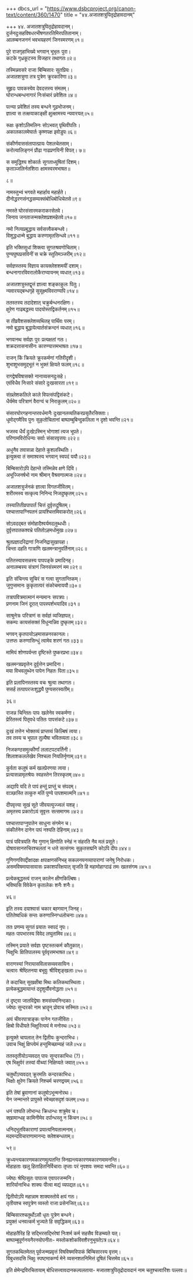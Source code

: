 +++
dbcs_url = "https://www.dsbcproject.org/canon-text/content/360/1470"
title = "४४.अजातशत्रुपितृद्रोहावदानम्"

+++
४४. अजातशत्रुपितृद्रोहावदानम्।  
दुर्जनदुःसहविषधरभीषणतरतिमिरपतितानाम्।  
आलम्बनजननं भवभयहरणं जिनस्मरणम्॥१॥

पुरे राजगृहाभिख्ये भगवान् भूभृतः पुरा।  
कटके गृध्रकूटस्य विजहार तथागतः॥२॥

तस्मिन्नवसरे राजा बिम्बिसारः सुतप्रियः।  
अजातशत्रुणा तत्र पुत्रेण क्रूरकारिणा॥३॥

सुहृदः पावकस्येव देवदत्तस्य संमतम्।  
घोरान्धबन्धनागारं निःसंचारं प्रवेशितः॥४॥

पत्न्या प्रवेशितं तस्य बन्धने गूढभोजनम्।  
ज्ञात्वा स तत्क्षयाकाङ्क्षी क्षुत्क्षामस्य न्यवारयत्॥५॥

रूक्षः कृशोऽतिमलिनः सोऽभवत् पृथिवीपतिः।  
अकालकालमेघार्तः कृष्णपक्ष इवोडुपः॥६॥

संकीर्णवाससंतापात्प्रायः पेशलचेतसाम्।  
करोत्यालिङ्गनं प्रौढा गाढप्रणयिनी विपत्। ७॥

स समुद्धिश्य शोकार्तः सुगताध्युषितां दिशम्।  
कृताञ्जलिर्नतशिराः क्षामस्वरमभाषत॥

८॥

नामस्तुभ्यं भगवते महार्हाय महार्हते।  
दीनोद्धरणसंनद्धसम्यक्संबोधिबोधिचेतसे॥९॥

नमस्ते घोरसंसारमकराकरसेतवे।  
जिनाय जनताजन्मक्लेशप्रशमहेतवे॥१०॥

नमो नित्यप्रबुद्धाय सर्वसत्त्वैकबन्धवे।  
विशुद्धधान्मे बुद्धाय करुणामृतसिन्धवे॥११॥

इति भक्तिसुधां शिक्त्वा सुगतश्रवणोचिताम्।  
पुण्यपुष्पप्रसविनीं स चक्रे स्तुतिमञ्जरीम्॥१२॥

सर्वज्ञस्तस्य विज्ञाय कायक्लेशशमयीं दशाम्।  
बन्धनागारविवरालोकैराप्यायनम् व्यधात्॥१३॥

अजातशत्रुस्तद्वृत्तं ज्ञात्वा शङ्काकुलः पितुः।  
न्यवारयद्बन्धगृहे सुसूक्ष्मविवराण्यपि॥१४॥

ततस्तस्य तदादेशात् चक्रुर्बन्धनरक्षिणः।  
क्षुरेण गाढबद्धस्य पादयोस्तद्विकर्तनम्॥१५॥

स तीव्रवैशसक्लेशव्यथितह् पार्थिवः परम्।  
नमो बुद्धाय बुद्धायेत्यार्तसंक्रन्दनं व्यधात्॥१६॥

भगवानथ सर्वज्ञः पुरः प्रत्यक्षतां गतः।  
शक्रदत्तासनासीनः कारुण्यात्तमभाषतः॥१७॥

राजन् किं क्रियते क्रूरकर्मणां गतिरीदृशी।  
शुभाशुभसमुद्भूतं न भुक्तं क्षियते फलम्॥१८॥

रागद्वेषविषासक्ते नानाव्यसनदुःसहे।  
एवंविधैव निःसारे संसारे दुःखसारता॥१९॥

संख़्लेशकलिले काले विपत्संपद्विसंकटे।  
धैर्यमेव परित्राणं वैराग्यं च निराकुलम्॥२०॥

संसारघोरगहनान्तरवर्धमानैः 
दुःखानलव्यतिकरप्रसृतैरसिक्ताः।  
धूमोद्गमैरिव पुनः सुकृतोचितानां 
बाष्पाम्बुबिन्दुकलिला न दृशो भवन्ति॥२१॥

भजस्व धैर्यं दुःखेऽस्मिन् भोगाशां त्यज भूपते।  
परिणामविरोधिन्यः सर्वाः संसारवृत्तयः॥२२॥

अधुनैव तवासन्ना देहात्ते कुशलस्थितिः।  
इत्युक्त्वा तं समाश्वस्य भगवान् स्वपदं ययौ॥२३॥

बिम्बिसारोऽपि देहान्ते तस्मिन्नेव क्षणे दिवि।  
अभूज्जिनर्षभो नाम श्रीमान् वैश्रवणात्मजः॥२४॥

अजातशत्रुर्जनकं ज्ञात्वा विगतजीवितम्।  
शरीरमस्य सत्कृत्य निनिन्द निजदुष्कृतम्॥२५॥

तस्यातितीव्रपापार्तं चित्तं दुर्वृत्तदूषितम्।  
पश्चात्तापाग्निपतनं प्रायश्चित्तमिवाकरोत्॥२६॥

सोऽवदद्बत संमोहादैश्वर्यमदलुब्धधीः।  
दुर्वृत्तपातकश्वभ्रे पतितोऽहमधोमुखः॥२७॥

श्रुतप्रज्ञादरिद्राणां निजनिद्रासुखापहा।  
चिन्ता दहति गात्राणि खलमन्त्रानुवर्तिनाम्॥२८॥

पतितस्यावसन्नस्य पापपङ्के प्रमादिनह्।  
अनालम्बस्य संत्राणं जिनसंस्मरणं मम॥२९॥

इति संचिन्त्य सुचिरं स गत्वा सुगतान्तिकम्।  
जुगुप्समानः कुकृतात्परं संकोचमाययौ॥३०॥

तत्रापवित्रमात्मानं मन्यमानः सपत्रपः।  
प्रणनाम जिनं दूरात् पापस्पर्शभयादिव॥३१॥

साश्रुनेत्रः परित्राणं स सर्वज्ञं व्यजिज्ञपत्।  
सकम्पः कायसंसक्तं विधुन्वन्निव दुष्कृतम्॥३२॥

भगवन् कृतपायोऽहमासन्ननरकानलः।  
उत्तप्तः करुणासिन्धुं त्वामेव शरणं गतः॥३३॥

मामियं शोणपर्यन्ता दृष्टिस्ते पुष्करप्रभा॥३४॥

खलमन्त्रप्रवृत्तेन दुर्वृत्तेन प्रमादिना।  
मया विभवलुब्धेन पापेन निहतः पिता॥३५॥

इति प्रलापिनस्तस्य वचः श्रुत्वा तथागतः।  
ससर्ह तत्पापरजःशुद्ध्यै पुण्यसरस्वतीम्॥

३६॥

राजन्न चिन्तितः पापः खलेनेव स्वकर्मणा।  
प्रेरितस्त्वं पितृवधे पतितः पापसंकटे॥३७॥

दुःखं तत्तेन भोक्तव्यं प्राप्तव्यं किल्बिषं त्वया।  
तव तस्य च भूपाल तुल्यैषा भवितव्यता॥३८॥

निजकण्ठसमुत्कीर्णां ललाटपटवर्तिनी।  
शिलाशकललेखेव निश्चला नियतिर्नृणाम्॥३९॥

कुर्वता कलुषं कर्म खलप्रेरणया त्वया।  
प्रत्यासन्नामृतश्रेयः स्वहस्तेन तिरस्कृतम्॥४०॥

अद्यापि यदि ते पापं हन्तुं प्राप्तुं च संपदम्।  
वाञ्छास्ति तत्कुरु मतिं पुण्ये पापशमात्मनि॥४१॥

दीपवृत्त्या सुखं सूते जीवयत्युज्ज्वलं यशह्।  
अमृतस्य प्रकारोऽयं सुवृत्तः सत्समागमः॥४२॥

पश्चात्तापाग्नुपातेन साधुना संगमेन च।  
संकीर्तनेन दानेन पापं नश्यति देहिनाम्॥४३॥

पात्रं पवित्रयति नैव गुणान् क्षिणोति 
स्नेहं न संहरति  नैव मलं प्रसूते।  
दोषावसानरुचिरश्चलतां न धत्ते 
सत्संगमः सुकृतसद्मनि कोऽपि दीपः॥४४॥

गुणिगणविपद्दीक्षादक्षः क्षपाक्षणसंनिभह् 
सकलनयनव्यापाराणां जनेषु निरोधकः।  
असमविषमायासावासः प्रकाशपरिक्षयात् 
सृजति हि महामोहाग्दाढं तमः खलसंगमः॥४५॥

प्रत्येकबुद्धस्त्वं राजन् कालेन क्षीणकिल्बिषः।  
भविष्यसि विवेकेन कृतालेकः शनैः शनैः॥

४६॥

इति तस्य दयाश्वासं चकार बह्गवान् जिनह्।  
पतितेष्वधिकं सन्तः करुणास्निग्धलोचनाः॥४७॥

ततः प्रणम्य सुगतं प्रयातः स्वपदं नृपः।  
महतः पापभारस्य विवेद लघुतामिव॥४८॥

तस्मिन् प्रयाते सर्वज्ञः पृष्टस्तत्कर्म कौतुकात्।  
भिक्षुभिः क्षितिपालस्य पूर्ववृत्तमभाषत॥४९॥

वाराणस्यां निरायासविलासव्यवसायिनः।  
चत्वारः श्रेष्ठितनया बभूवुः श्रीविशृङ्खलाः॥५०॥

ते कदाचित् सुखक्षीबा मिथः कलिकथास्थिताः।  
प्रत्येकबुद्धमायान्तं ददृशुर्यौवनोद्धताः॥५१॥

तं दृष्ट्वा जातविद्वेषाः शमसंयमनिन्दकाः।  
ज्येष्ठः सुन्दरको नाम भ्रातॄन् प्रोवाच सस्मितः॥५२॥

अयं चीवरपात्राङ्कः पानेन गतजीवितः।  
क्षिबो  विधीयते भिक्षुरित्ययं मे मनोरथः॥५३॥

इत्युक्ते चापलात् तेन द्वितीयः कुन्दराभिधः।  
उवाच भिक्षुं क्षिप्त्वेमं हन्तुमिच्छाम्यहं जले॥५४॥

ततस्तृतीयोऽप्यवदत् पापः सुन्दरकाभिधः (?)।  
एष भिक्षुर्वरं तस्यां वीथ्यां निक्षिप्यते जवात्॥५५॥

चतुर्थोऽप्यवदत् क्रूरमतिः कन्दरकाभिधः।  
भिक्षोः क्षुरेण क्रियते निश्चर्म चरणद्वयम्॥५६॥

इति तेषां ब्रुवाणानां कलुषोऽभून्मनोरथः।  
येन जन्मान्तरे प्रापुस्ते स्वेच्छासदृशं फलम्॥५७॥

धनं पश्यति लोभान्धः क्रिधान्धः शत्रुमेव च।  
क्ख़ामान्धह् कामिनीमेव दर्पान्धस्तु न किंचन॥५८॥

धनिद्भूतविकाराणां प्रयात्यनियतात्मनाम्।  
मदमन्दविचाराणामानन्दः क्लेशबन्धताम्॥

५९॥

क्रुध्यन्त्यकारणमकारणमुत्पतन्ति 
स्निह्यन्त्यकारणमकारणमामनन्ति।  
मोहाहताः खलु हिताहितनिर्विचाराः
तृप्ताः परं नृपशवः समदा भवन्ति॥६०॥

ज्येष्ठः श्रेष्ठिसुतः पापात्स एवापरजन्मनि।  
शारिर्यानाभिधः शाक्यः पीत्वा मद्यं व्यपद्यत॥६१॥

द्वितीयोऽपि महान्नाम शाक्यस्तोये क्षयं गतः।  
तृतीयश्च स्वपुत्रेण व्यस्तो राजा प्रसेनजित्॥६२॥

बिम्बिसारश्चतुर्थोऽसौ धृतः पुत्रेण बन्धने।  
प्रयुक्तं धनवत्कर्म भुज्यते हि सवृद्धिकम्॥६३॥

मोहाहतैरिह हि सद्भिरसद्भिरेषां 
निःशर्म कर्म सहसैव विडम्ब्यते यत्।  
बाष्पाम्बुपूर्णनयनैरनयोपनीतः- 
मस्तोकशोकविवशैरनुभूयतेऽत्र॥६४॥

सुगतकथितमेतत् पूर्वजन्मप्रवृत्तं 
विषविषमविपाकं बिम्बिसारस्य वृत्तम्।  
विबुधसदसि भिक्षुः स्पष्टमाकर्ण्य मेने 
व्यसनशतनिमित्तं दूषितं चित्तमेव॥६५॥

इति क्षेमेन्द्रविरचितायाम् बोधिसत्त्वावदानकल्पलताया- 
मजातशत्रुपितृद्रोदावदानं नाम चतुश्चत्वारिंशः पल्लवः॥

